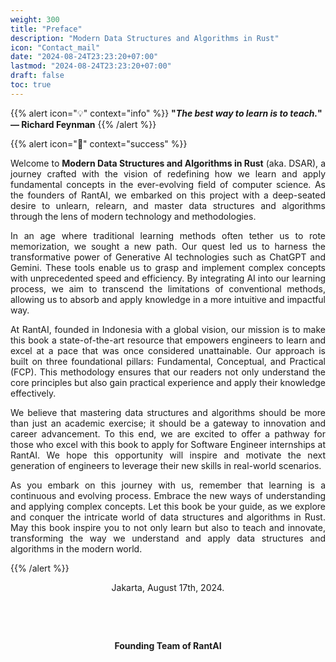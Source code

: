 ```yaml
---
weight: 300
title: "Preface"
description: "Modern Data Structures and Algorithms in Rust"
icon: "Contact_mail"
date: "2024-08-24T23:23:20+07:00"
lastmod: "2024-08-24T23:23:20+07:00"
draft: false
toc: true
---
```


{{% alert icon="💡" context="info" %}}
<strong>"<em>The best way to learn is to teach.</em>" — Richard Feynman</strong>
{{% /alert %}}

{{% alert icon="📘" context="success" %}}
<p style="text-align: justify;">
Welcome to <strong>Modern Data Structures and Algorithms in Rust</strong> (aka. DSAR), a journey crafted with the vision of redefining how we learn and apply fundamental concepts in the ever-evolving field of computer science. As the founders of RantAI, we embarked on this project with a deep-seated desire to unlearn, relearn, and master data structures and algorithms through the lens of modern technology and methodologies.
</p>

<p style="text-align: justify;">
In an age where traditional learning methods often tether us to rote memorization, we sought a new path. Our quest led us to harness the transformative power of Generative AI technologies such as ChatGPT and Gemini. These tools enable us to grasp and implement complex concepts with unprecedented speed and efficiency. By integrating AI into our learning process, we aim to transcend the limitations of conventional methods, allowing us to absorb and apply knowledge in a more intuitive and impactful way.
</p>

<p style="text-align: justify;">
At RantAI, founded in Indonesia with a global vision, our mission is to make this book a state-of-the-art resource that empowers engineers to learn and excel at a pace that was once considered unattainable. Our approach is built on three foundational pillars: Fundamental, Conceptual, and Practical (FCP). This methodology ensures that our readers not only understand the core principles but also gain practical experience and apply their knowledge effectively.
</p>

<p style="text-align: justify;">
We believe that mastering data structures and algorithms should be more than just an academic exercise; it should be a gateway to innovation and career advancement. To this end, we are excited to offer a pathway for those who excel with this book to apply for Software Engineer internships at RantAI. We hope this opportunity will inspire and motivate the next generation of engineers to leverage their new skills in real-world scenarios.
</p>

<p style="text-align: justify;">
As you embark on this journey with us, remember that learning is a continuous and evolving process. Embrace the new ways of understanding and applying complex concepts. Let this book be your guide, as we explore and conquer the intricate world of data structures and algorithms in Rust. May this book inspire you to not only learn but also to teach and innovate, transforming the way we understand and apply data structures and algorithms in the modern world.
</p>
{{% /alert %}}

<center>

Jakarta, August 17th, 2024.

&nbsp;

&nbsp;


<strong>Founding Team of RantAI</strong>

</center>